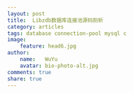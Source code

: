 ```yaml
---
layout: post
title:  Libzdb数据库连接池源码剖析
category: articles
tags: database connection-pool mysql c
image:
    feature: head6.jpg
author:
    name:   WuYu
    avatar: bio-photo-alt.jpg
comments: true
share: true
---
```

